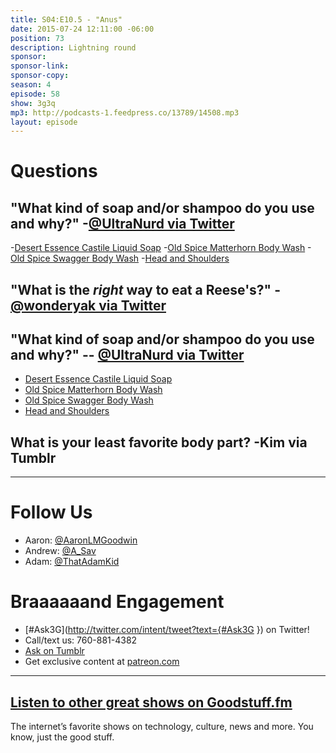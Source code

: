 ```yaml
---
title: S04:E10.5 - "Anus"
date: 2015-07-24 12:11:00 -06:00
position: 73
description: Lightning round
sponsor: 
sponsor-link: 
sponsor-copy: 
season: 4
episode: 58
show: 3g3q
mp3: http://podcasts-1.feedpress.co/13789/14508.mp3
layout: episode
---
```


# Questions

## "What kind of soap and/or shampoo do you use and why?" -[@UltraNurd via Twitter](http://twitter.com/UltraNurd/status/620632892448837633)
-[Desert Essence Castile Liquid Soap](http://amzn.com/B00QIQO6KK)
-[Old Spice Matterhorn Body Wash](http://oldspice.com/en/content/matterhorn-body-wash)
-[Old Spice Swagger Body Wash](http://oldspice.com/en/content/swagger-body-wash)
-[Head and Shoulders](http://www.headandshoulders.com/)

## "What is the _right_ way to eat a Reese's?" -[@wonderyak via Twitter](http://twitter.com/wonderyak/status/618514223136555008)

## "What kind of soap and/or shampoo do you use and why?" -- [@UltraNurd via Twitter](http://twitter.com/UltraNurd/status/620632892448837633)
- [Desert Essence Castile Liquid Soap](http://amzn.com/B00QIQO6KK)
- [Old Spice Matterhorn Body Wash](http://oldspice.com/en/content/matterhorn-body-wash)
- [Old Spice Swagger Body Wash](http://oldspice.com/en/content/swagger-body-wash)
- [Head and Shoulders](http://www.headandshoulders.com/)

## What is your least favorite body part? -Kim via Tumblr

***

# Follow Us
* Aaron: [@AaronLMGoodwin](http://twitter.com/aaronlmgoodwin)
* Andrew: [@A_Sav](http://twitter.com/a_sav)
* Adam: [@ThatAdamKid](http://twitter.com/thatadamkid)

# Braaaaaand Engagement
* [#Ask3G](http://twitter.com/intent/tweet?text={#Ask3G }) on Twitter!
* Call/text us: 760-881-4382
* [Ask on Tumblr](http://3g3q.co/ask)
* Get exclusive content at [patreon.com](http://www.patreon.com/3g3q)

***

## [Listen to other great shows on Goodstuff.fm](http://goodstuff.fm/)
The internet’s favorite shows on technology, culture, news and more. You know, just the good stuff.
